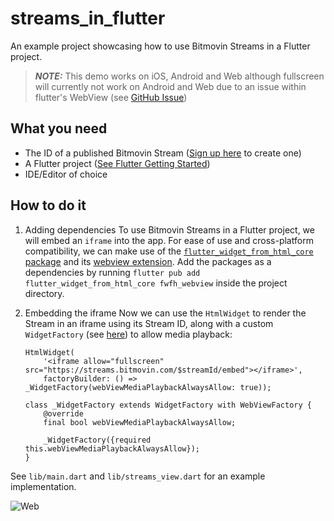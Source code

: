 # streams_in_flutter

An example project showcasing how to use Bitmovin Streams in a Flutter project.

> **_NOTE:_**  This demo works on iOS, Android and Web although fullscreen will currently not work on Android and Web due to an issue within flutter's WebView (see [GitHub Issue](https://github.com/flutter/flutter/issues/27101))

## What you need

- The ID of a published Bitmovin Stream ([Sign up here](https://bitmovin.com/dashboard/signup) to create one)
- A Flutter project ([See Flutter Getting Started](https://docs.flutter.dev/get-started))
- IDE/Editor of choice

## How to do it

1. Adding dependencies
    To use Bitmovin Streams in a Flutter project, we will embed an `iframe` into the app.
    For ease of use and cross-platform compatibility, we can make use of the [`flutter_widget_from_html_core` package](https://pub.dev/packages/flutter_widget_from_html_core) and its [webview extension](https://pub.dev/packages/fwfh_webview).
    Add the packages as a dependencies by running
    `flutter pub add flutter_widget_from_html_core fwfh_webview`
    inside the project directory.

2. Embedding the iframe
    Now we can use the `HtmlWidget` to render the Stream in an iframe using its Stream ID, along with a custom `WidgetFactory` (see [here](https://pub.dev/packages/fwfh_webview#usage)) to allow media playback:

    ```flutter
    HtmlWidget(
        '<iframe allow="fullscreen" src="https://streams.bitmovin.com/$streamId/embed"></iframe>',
        factoryBuilder: () => _WidgetFactory(webViewMediaPlaybackAlwaysAllow: true));
    ```

    ```flutter
    class _WidgetFactory extends WidgetFactory with WebViewFactory {
        @override
        final bool webViewMediaPlaybackAlwaysAllow;

        _WidgetFactory({required this.webViewMediaPlaybackAlwaysAllow});
    }
    ```

See `lib/main.dart` and `lib/streams_view.dart` for an example implementation.

![Web](/screenshots/web.png)
